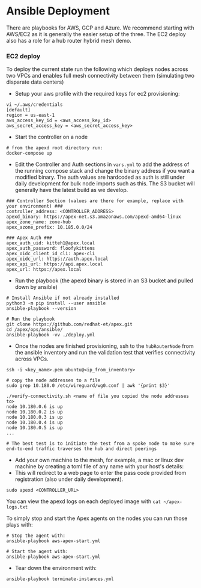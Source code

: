 
# Ansible Deployment

There are playbooks for AWS, GCP and Azure. We recommend starting with AWS/EC2 as it is generally the easier setup of the three. The EC2 deploy also has a role for a hub router hybrid mesh demo.

### EC2 deploy

To deploy the current state run the following which deploys nodes across two VPCs and enables full mesh connectivity between them (simulating two disparate data centers)

- Setup your aws profile with the required keys for ec2 provisioning:

```shell
vi ~/.aws/credentials
[default]
region = us-east-1
aws_access_key_id = <aws_access_key_id>
aws_secret_access_key = <aws_secret_access_key>
```

- Start the controller on a node

```shell
# from the apexd root directory run:
docker-compose up
```

- Edit the Controller and Auth sections in `vars.yml` to add the address of the running compose stack and change the binary address if you want a modified binary. The auth values are hardcoded as auth is still under daily development for bulk node imports such as this. The S3 bucket will generally have the latest build as we develop.

```
### Controller Section (values are there for example, replace with your environment) ###
controller_address: <CONTROLLER_ADDRESS>
apexd_binary: https://apex-net.s3.amazonaws.com/apexd-amd64-linux
apex_zone_name: zone-hub
apex_azone_prefix: 10.185.0.0/24

### Apex Auth ###
apex_auth_uid: kitteh1@apex.local
apex_auth_password: floofykittens
apex_oidc_client_id_cli: apex-cli
apex_oidc_url: https://auth.apex.local
apex_api_url: https://api.apex.local
apex_url: https://apex.local
```
- Run the playbook (the apexd binary is stored in an S3 bucket and pulled down by ansible)

```shell
# Install Ansible if not already installed
python3 -m pip install --user ansible
ansible-playbook --version

# Run the playbook
git clone https://github.com/redhat-et/apex.git
cd /apex/ops/ansible/
ansible-playbook -vv ./deploy.yml 
```

- Once the nodes are finished provisioning, ssh to the `hubRouterNode` from the ansible inventory and run the validation test that verifies connectivity across VPCs.

```shell
ssh -i <key_name>.pem ubuntu@<ip_from_inventory>

# copy the node addresses to a file
sudo grep 10.180.0 /etc/wireguard/wg0.conf | awk '{print $3}'

./verify-connectivity.sh <name of file you copied the node addresses to>
node 10.180.0.6 is up
node 10.180.0.2 is up
node 10.180.0.3 is up
node 10.180.0.4 is up
node 10.180.0.5 is up
...

# The best test is to initiate the test from a spoke node to make sure end-to-end traffic traverses the hub and direct peerings
```

- Add your own machine to the mesh, for example, a mac or linux dev machine by creating a toml file of any name with your host's details:
- This will redirect to a web page to enter the pass code provided from registration (also under daily development).

```
sudo apexd <CONTROLLER_URL>
```

You can view the apexd logs on each deployed image with `cat ~/apex-logs.txt`

To simply stop and start the Apex agents on the nodes you can run those plays with:

```shell
# Stop the agent with:
ansible-playbook aws-apex-start.yml 

# Start the agent with:
ansible-playbook aws-apex-start.yml 
```

- Tear down the environment with:

```
ansible-playbook terminate-instances.yml
```
